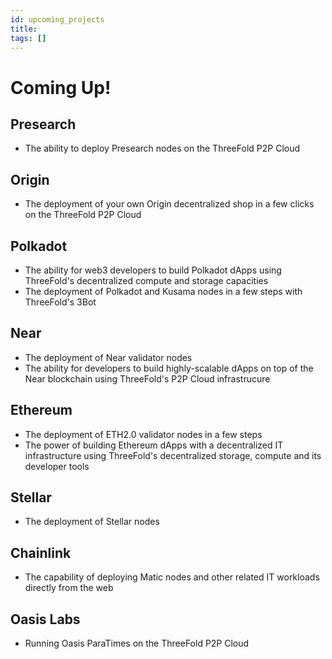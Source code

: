 ```yaml
---
id: upcoming_projects
title:
tags: []
---
```


# Coming Up!

## Presearch

- The ability to deploy Presearch nodes on the ThreeFold P2P Cloud

## Origin

 - The deployment of your own Origin decentralized shop in a few clicks on the ThreeFold P2P Cloud

## Polkadot

 - The ability for web3 developers to build Polkadot dApps using ThreeFold's decentralized compute and storage capacities
 - The deployment of Polkadot and Kusama nodes in a few steps with ThreeFold's 3Bot

## Near

 - The deployment of Near validator nodes 
 - The ability for developers to build highly-scalable dApps on top of the Near blockchain using ThreeFold's P2P Cloud infrastrucure
 
## Ethereum

- The deployment of ETH2.0 validator nodes in a few steps
- The power of building Ethereum dApps with a decentralized IT infrastructure using ThreeFold's decentralized storage, compute and its developer tools

## Stellar 

- The deployment of Stellar nodes

## Chainlink 

- The capability of deploying Matic nodes and other related IT workloads directly from the web

## Oasis Labs 

- Running Oasis ParaTimes on the ThreeFold P2P Cloud
